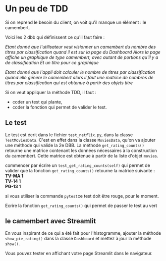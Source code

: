 # Un peu de TDD

Si on reprend le besoin du client, on voit qu'il manque un élément : le camembert.

Voici les 2 dbb qui définissent ce qu'il faut faire :

*Etant donné que l'utilisateur veut visionner un camembert du nombre des titres par classification
quand il est sur la page du Dashboard
Alors la page affiche un graphique de type camembert, avec autant de portions qu'il y a de classification
Et un titre pour ce graphique*

*Etant donné que l'appli doit calculer le nombre de titres par classification
quand elle génère le camembert
alors il faut une matrice de nombres de titres par classification
qui est obtenue à partir des objets titre*

Si on veut appliquer la méthode TDD, il faut : 
- coder un test qui plante,
- coder la fonction qui permet de valider le test.

## Le test
Le test est écrit dans le fichier `test_netflix.py`, dans la classe `TestMoviesData`. C'est en effet dans la classe `MoviesData`, qu'on va ajouter une méthode qui valide la 2e DBB. La méthode `get_rating_counts()` retourne une matrice contenant les données nécessaires à la construction du camembert. Cette matrice est obtenue à partir de la liste d'objet `movies`.

commencer par écrire un `test_get_rating_counts(self)` qui permet de valider que la fonction `get_rating_counts()` retourne la matrice suivante :  
    **TV-MA   1  
    TV-14   1  
    PG-13   1**  

si vous utiliser la commande `pytest`ce test doit être rouge, pour le moment.

Ecrire la fonction `get_rating_counts()` qui permet de passer le test au vert

## le camembert avec Streamlit
En vous inspirant de ce qui a été fait pour l'histogramme, ajouter la méthode `show_pie_rating()` dans la classe `Dashboard` et mettez à jour la méthode `show()`.

Vous pouvez tester en affichant votre page Streamlit dans le navigateur.
